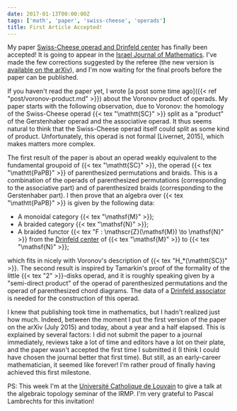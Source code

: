```yaml
---
date: 2017-01-13T00:00:00Z
tags: ['math', 'paper', 'swiss-cheese', 'operads']
title: First Article Accepted!
---
```


My paper [Swiss-Cheese operad and Drinfeld center](https://arxiv.org/abs/1507.06844) has finally been accepted! It is going to appear in the [Israel Journal of Mathematics](http://www.ma.huji.ac.il/~ijmath/). I've made the few corrections suggested by the referee (the new version is [available on the arXiv](https://arxiv.org/pdf/1507.06844)), and I'm now waiting for the final proofs before the paper can be published.
<!--more-->

If you haven't read the paper yet, I wrote [a post some time ago]({{< ref "post/voronov-product.md" >}}) about the Voronov product of operads. My paper starts with the following observation, due to Voronov: the homology of the Swiss-Cheese operad {{< tex "\mathtt{SC}" >}} split as a "product" of the Gerstenhaber operad and the associative operad. It thus seems natural to think that the Swiss-Cheese operad itself could split as some kind of product. Unfortunately, this operad is not formal [Livernet, 2015], which makes matters more complex.

The first result of the paper is about an operad weakly equivalent to the fundamental groupoid of {{< tex "\mathtt{SC}" >}}, the operad {{< tex "\mathtt{PaPB}" >}} of parenthesized permutations and braids. This is a combination of the operads of parenthesized permutations (corresponding to the associative part) and of parenthesized braids (corresponding to the Gerstenhaber part). I then prove that an algebra over {{< tex "\mathtt{PaPB}" >}} is given by the following data:

* A monoidal category {{< tex "\mathsf{M}" >}};
* A braided category {{< tex "\mathsf{N}" >}};
* A braided functor {{< tex "F : \mathscr{Z}(\mathsf{M}) \to \mathsf{N}" >}} from the [Drinfeld center](https://ncatlab.org/nlab/show/Drinfeld+center) of {{< tex "\mathsf{M}" >}} to {{< tex "\mathsf{N}" >}};

which fits in nicely with Voronov's description of {{< tex "H_*(\mathtt{SC})" >}}. The second result is inspired by Tamarkin's proof of the formality of the little {{< tex "2" >}}-disks operad, and it is roughly speaking given by a "semi-direct product" of the operad of parenthesized permutations and the operad of parenthesized chord diagrams. The data of a [Drinfeld associator](https://ncatlab.org/nlab/show/Drinfeld+associator) is needed for the construction of this operad.

I knew that publishing took time in mathematics, but I hadn't realized just how much. Indeed, between the moment I put the first version of the paper on the arXiv (July 2015) and today, about a year and a half elapsed. This is explained by several factors: I did not submit the paper to a journal immediately, reviews take a lot of time and editors have a lot on their plate, and the paper wasn't accepted the first time I submitted it (I think I could have chosen the journal better that first time). But still, as an early-career mathematician, it seemed like forever! I'm rather proud of finally having achieved this first milestone.

PS: This week I'm at the [Université Catholique de Louvain](https://uclouvain.be) to give a talk at the algebraic topology seminar of the IRMP. I'm very grateful to Pascal Lambrechts for this invitation!
